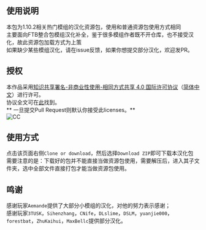 ## 使用说明
本包为1.10.2相关热门模组的汉化资源包，使用和普通资源包使用方式相同    
主要面向FTB整合包模组汉化补全，鉴于很多模组作者既不开仓库，也不接受汉化，故此资源包加载方式为上策    
如果缺少某些模组汉化，请在issue反馈，如果你想提交部分汉化，欢迎发PR。    

## 授权
本作品采用[知识共享署名-非商业性使用-相同方式共享 4.0 国际许可协议](https://creativecommons.org/licenses/by-nc-sa/4.0/)（[简体中文](https://creativecommons.org/licenses/by-nc-sa/4.0/deed.zh)）进行许可。    
协议全文可在[此](./LICENSE)找到。    
** 一旦提交Pull Request则默认你接受此licenses。**     
![CC](https://pic3.zhimg.com/39119df78331a72cf1381b7b25650036_b.png)     

## 使用方式
点击该页面右侧`Clone or download`，然后选择`Download ZIP`即可下载本汉化包    
需要注意的是：下载好的包并不能直接当做资源包使用，需要解压后，进入其子文件夹，选中全部文件直接打包才能当做资源包使用。  

## 鸣谢
感谢玩家`Aemande`提供了大部分小模组的汉化，对他的努力表示感谢；  
感谢玩家`3TUSK`，`Sihenzhang`，`CNife`，`DLslime`，`DSLM`，`yuanjie000`，`forestbat`，`ZhuKaihui`，`MaxBellc`提供部分汉化。  
